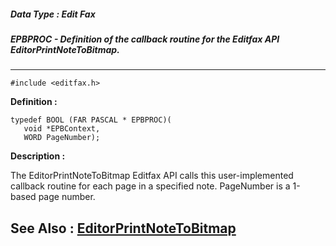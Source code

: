 ##### Data Type : Edit Fax
##### EPBPROC - Definition of the callback routine for the Editfax API EditorPrintNoteToBitmap.
---
```
#include <editfax.h>
```

**Definition :**
```
typedef BOOL (FAR PASCAL * EPBPROC)(
   void *EPBContext,
   WORD PageNumber);
```

**Description :**

The EditorPrintNoteToBitmap Editfax API calls this user-implemented callback routine for each page in a specified note.  PageNumber is a 1-based page number. 


**See Also :**
[EditorPrintNoteToBitmap](/domino-c-api-docs/reference/Func/EditorPrintNoteToBitmap)
---

